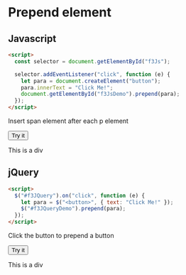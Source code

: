# Prepend element

## Javascript

```html
<script>
  const selector = document.getElementById("f3Js");

  selector.addEventListener("click", function (e) {
    let para = document.createElement("button");
    para.innerText = "Click Me!";
    document.getElementById("f3JsDemo").prepend(para);
  });
</script>
```

Insert span element after each p element

<button id="f4Js">Try it</button>

<div id="f4JsDemo">This is a div</div>

## jQuery

```html
<script>
  $("#f3JQuery").on("click", function (e) {
    let para = $("<button>", { text: "Click Me!" });
    $("#f3JQueryDemo").prepend(para);
  });
</script>
```

Click the button to prepend a button

<button id="f3JQuery">Try it</button>

<div id="f3JQueryDemo">This is a div</div>
